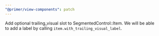 ```yaml
---
"@primer/view-components": patch
---
```


Add optional trailing_visual slot to SegmentedControl::Item. We will be able to add a label by calling `item.with_trailing_visual_label`.

<!-- Changed components: Primer::Alpha::SegmentedControl -->
